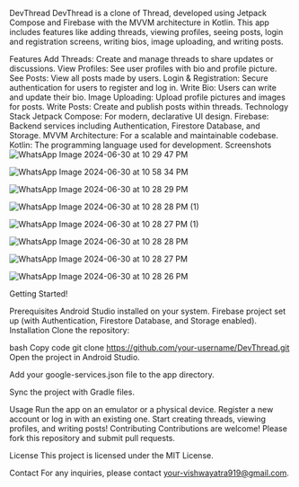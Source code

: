DevThread
DevThread is a clone of Thread, developed using Jetpack Compose and Firebase with the MVVM architecture in Kotlin. This app includes features like adding threads, viewing profiles, seeing posts, login and registration screens, writing bios, image uploading, and writing posts.

Features
Add Threads: Create and manage threads to share updates or discussions.
View Profiles: See user profiles with bio and profile picture.
See Posts: View all posts made by users.
Login & Registration: Secure authentication for users to register and log in.
Write Bio: Users can write and update their bio.
Image Uploading: Upload profile pictures and images for posts.
Write Posts: Create and publish posts within threads.
Technology Stack
Jetpack Compose: For modern, declarative UI design.
Firebase: Backend services including Authentication, Firestore Database, and Storage.
MVVM Architecture: For a scalable and maintainable codebase.
Kotlin: The programming language used for development.
Screenshots
![WhatsApp Image 2024-06-30 at 10 29 47 PM](https://github.com/Yatra052/DevThread/assets/108984857/1150113c-c8d6-4bfb-b266-5f70c735cdb8)




![WhatsApp Image 2024-06-30 at 10 58 34 PM](https://github.com/Yatra052/DevThread/assets/108984857/f9f696a7-a3d9-4688-a15d-65c9a4de913e)


![WhatsApp Image 2024-06-30 at 10 28 29 PM](https://github.com/Yatra052/DevThread/assets/108984857/3a4102b5-1bde-448d-8d04-395533c064f9)


![WhatsApp Image 2024-06-30 at 10 28 28 PM (1)](https://github.com/Yatra052/DevThread/assets/108984857/15919434-c270-4112-b8e5-2604f31c7868)




![WhatsApp Image 2024-06-30 at 10 28 27 PM (1)](https://github.com/Yatra052/DevThread/assets/108984857/2c0d2e47-7d16-4942-a771-47867d70fd21)




![WhatsApp Image 2024-06-30 at 10 28 28 PM](https://github.com/Yatra052/DevThread/assets/108984857/73b6f7a3-a263-4d3f-8c1f-1abceff4c0f6)






![WhatsApp Image 2024-06-30 at 10 28 27 PM](https://github.com/Yatra052/DevThread/assets/108984857/655a9a99-7cc4-451d-920b-13f5d80a99f6)






![WhatsApp Image 2024-06-30 at 10 28 26 PM](https://github.com/Yatra052/DevThread/assets/108984857/bc094703-f511-4333-ad99-cbd5d2677730)


Getting Started!


Prerequisites
Android Studio installed on your system.
Firebase project set up (with Authentication, Firestore Database, and Storage enabled).
Installation
Clone the repository:

bash
Copy code
git clone https://github.com/your-username/DevThread.git
Open the project in Android Studio.

Add your google-services.json file to the app directory.

Sync the project with Gradle files.

Usage
Run the app on an emulator or a physical device.
Register a new account or log in with an existing one.
Start creating threads, viewing profiles, and writing posts!
Contributing
Contributions are welcome! Please fork this repository and submit pull requests.

License
This project is licensed under the MIT License.

Contact
For any inquiries, please contact your-vishwayatra919@gmail.com.

